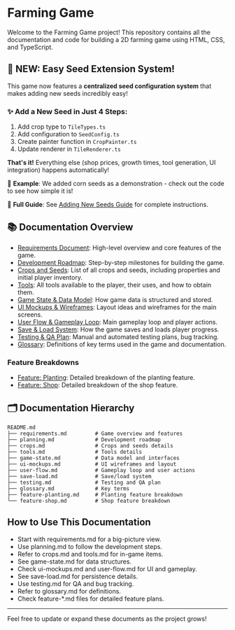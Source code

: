 # Farming Game

Welcome to the Farming Game project! This repository contains all the documentation and code for building a 2D farming game using HTML, CSS, and TypeScript.

## 🎯 **NEW: Easy Seed Extension System!**

This game now features a **centralized seed configuration system** that makes adding new seeds incredibly easy! 

### ✨ **Add a New Seed in Just 4 Steps:**
1. Add crop type to `TileTypes.ts`
2. Add configuration to `SeedConfig.ts` 
3. Create painter function in `CropPainter.ts`
4. Update renderer in `TileRenderer.ts`

**That's it!** Everything else (shop prices, growth times, tool generation, UI integration) happens automatically!

🌽 **Example**: We added corn seeds as a demonstration - check out the code to see how simple it is!

📖 **Full Guide**: See [Adding New Seeds Guide](docs/adding-new-seeds.md) for complete instructions.

## 📚 Documentation Overview

- [Requirements Document](requirements.md): High-level overview and core features of the game.
- [Development Roadmap](planning.md): Step-by-step milestones for building the game.
- [Crops and Seeds](crops.md): List of all crops and seeds, including properties and initial player inventory.
- [Tools](tools.md): All tools available to the player, their uses, and how to obtain them.
- [Game State & Data Model](game-state.md): How game data is structured and stored.
- [UI Mockups & Wireframes](ui-mockups.md): Layout ideas and wireframes for the main screens.
- [User Flow & Gameplay Loop](user-flow.md): Main gameplay loop and player actions.
- [Save & Load System](save-load.md): How the game saves and loads player progress.
- [Testing & QA Plan](testing.md): Manual and automated testing plans, bug tracking.
- [Glossary](glossary.md): Definitions of key terms used in the game and documentation.

### Feature Breakdowns
- [Feature: Planting](feature-planting.md): Detailed breakdown of the planting feature.
- [Feature: Shop](feature-shop.md): Detailed breakdown of the shop feature.

## 🗂️ Documentation Hierarchy

```
README.md
├── requirements.md         # Game overview and features
├── planning.md             # Development roadmap
├── crops.md                # Crops and seeds details
├── tools.md                # Tools details
├── game-state.md           # Data model and interfaces
├── ui-mockups.md           # UI wireframes and layout
├── user-flow.md            # Gameplay loop and user actions
├── save-load.md            # Save/load system
├── testing.md              # Testing and QA plan
├── glossary.md             # Key terms
├── feature-planting.md     # Planting feature breakdown
└── feature-shop.md         # Shop feature breakdown
```

## How to Use This Documentation
- Start with requirements.md for a big-picture view.
- Use planning.md to follow the development steps.
- Refer to crops.md and tools.md for in-game items.
- See game-state.md for data structures.
- Check ui-mockups.md and user-flow.md for UI and gameplay.
- See save-load.md for persistence details.
- Use testing.md for QA and bug tracking.
- Refer to glossary.md for definitions.
- Check feature-*.md files for detailed feature plans.

---
Feel free to update or expand these documents as the project grows!
